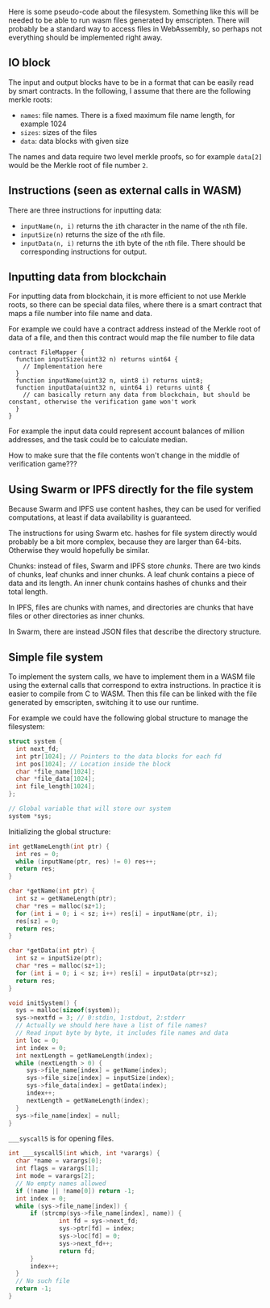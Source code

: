 Here is some pseudo-code about the filesystem. Something like this will be needed to be able to run wasm files generated by emscripten. There will probably be a standard way to access files in WebAssembly, so perhaps not everything should be implemented right away.

## IO block

The input and output blocks have to be in a format that can be easily read by smart contracts.
In the following, I assume that there are the following merkle roots:
* `names`: file names. There is a fixed maximum file name length, for example 1024
* `sizes`: sizes of the files
* `data`: data blocks with given size

The names and data require two level merkle proofs, so for example `data[2]` would be the Merkle root of file number `2`. 

## Instructions (seen as external calls in WASM)

There are three instructions for inputting data:
* `inputName(n, i)` returns the `i`th character in the name of the `n`th file.
* `inputSize(n)` returns the size of the `n`th file.
* `inputData(n, i)` returns the `i`th byte of the `n`th file.
There should be corresponding instructions for output.

## Inputting data from blockchain

For inputting data from blockchain, it is more efficient to not use Merkle roots, so there can be special data files, where there is a smart contract that maps a file number into file name and data.

For example we could have a contract address instead of the Merkle root of data of a file, and then this contract would map the file number to file data
```
contract FileMapper {
  function inputSize(uint32 n) returns uint64 {
    // Implementation here
  }
  function inputName(uint32 n, uint8 i) returns uint8;
  function inputData(uint32 n, uint64 i) returns uint8 {
    // can basically return any data from blockchain, but should be constant, otherwise the verification game won't work
  }
}
```

For example the input data could represent account balances of million addresses, and the task could be to calculate median.

How to make sure that the file contents won't change in the middle of verification game???

## Using Swarm or IPFS directly for the file system

Because Swarm and IPFS use content hashes, they can be used for verified computations, at least if data availability is guaranteed.

The instructions for using Swarm etc. hashes for file system directly would probably be a bit more complex, because they are larger than 64-bits. Otherwise they would hopefully be similar.

Chunks: instead of files, Swarm and IPFS store _chunks_. There are two kinds of chunks, leaf chunks and inner chunks. A leaf chunk contains a piece of data and its length. An inner chunk contains hashes of chunks and their total length.

In IPFS, files are chunks with names, and directories are chunks that have files or other directories as inner chunks.

In Swarm, there are instead JSON files that describe the directory structure.

## Simple file system

To implement the system calls, we have to implement them in a WASM file using the external calls that correspond to extra instructions. In practice it is easier to compile from C to WASM. Then this file can be linked with the file generated by emscripten, switching it to use our runtime.

For example we could have the following global structure to manage the filesystem:
```c
struct system {
  int next_fd;
  int ptr[1024]; // Pointers to the data blocks for each fd
  int pos[1024]; // Location inside the block
  char *file_name[1024];
  char *file_data[1024];
  int file_length[1024];
};

// Global variable that will store our system
system *sys;
```

Initializing the global structure:
```c
int getNameLength(int ptr) {
  int res = 0;
  while (inputName(ptr, res) != 0) res++;
  return res;
}

char *getName(int ptr) {
  int sz = getNameLength(ptr);
  char *res = malloc(sz+1);
  for (int i = 0; i < sz; i++) res[i] = inputName(ptr, i);
  res[sz] = 0;
  return res;
}

char *getData(int ptr) {
  int sz = inputSize(ptr);
  char *res = malloc(sz+1);
  for (int i = 0; i < sz; i++) res[i] = inputData(ptr+sz);
  return res;
}

void initSystem() {
  sys = malloc(sizeof(system));
  sys->nextfd = 3; // 0:stdin, 1:stdout, 2:stderr
  // Actually we should here have a list of file names?
  // Read input byte by byte, it includes file names and data
  int loc = 0;
  int index = 0;
  int nextLength = getNameLength(index);
  while (nextLength > 0) {
     sys->file_name[index] = getName(index);
     sys->file_size[index] = inputSize(index);
     sys->file_data[index] = getData(index);
     index++;
     nextLength = getNameLength(index);
  }
  sys->file_name[index] = null;
}
```

`___syscall5` is for opening files.

```c
int ___syscall5(int which, int *varargs) {
  char *name = varargs[0];
  int flags = varargs[1];
  int mode = varargs[2];
  // No empty names allowed
  if (!name || !name[0]) return -1;
  int index = 0;
  while (sys->file_name[index]) {
      if (strcmp(sys->file_name[index], name)) {
              int fd = sys->next_fd;
              sys->ptr[fd] = index;
              sys->loc[fd] = 0;
              sys->next_fd++;
              return fd;
      }
      index++;
  }
  // No such file
  return -1;
}
```



